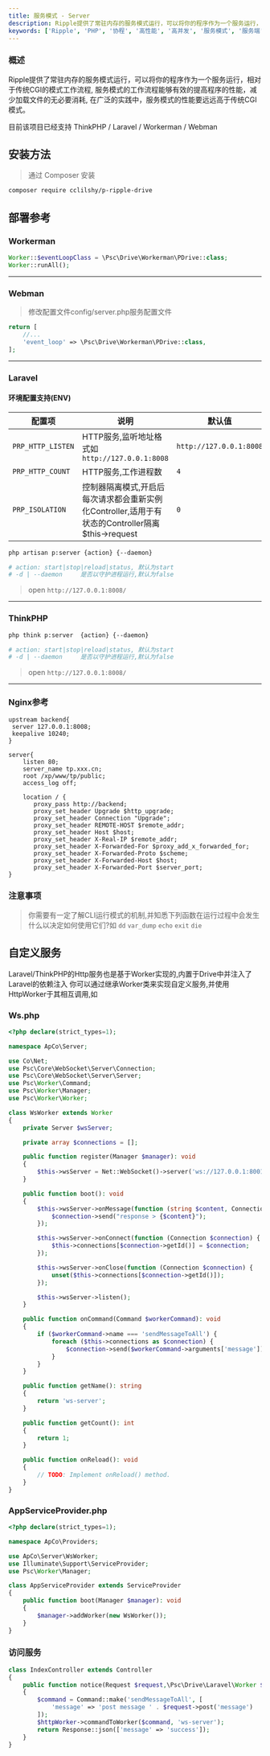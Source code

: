 ```yaml
---
title: 服务模式 - Server
description: Ripple提供了常驻内存的服务模式运行，可以将你的程序作为一个服务运行，相对于传统CGI的模式工作流程, 服务模式运行能够有效的提高程序的性能，减少加载文件的无必要消耗, 在广泛的实践中，服务模式的性能要远远高于传统CGI模式。
keywords: ['Ripple', 'PHP', '协程', '高性能', '高并发', '服务模式', '服务端', '服务运行']
---
```


### 概述

Ripple提供了常驻内存的服务模式运行，可以将你的程序作为一个服务运行，相对于传统CGI的模式工作流程,
服务模式的工作流程能够有效的提高程序的性能，减少加载文件的无必要消耗, 在广泛的实践中，服务模式的性能要远远高于传统CGI模式。

目前该项目已经支持 ThinkPHP / Laravel / Workerman / Webman

## 安装方法

> 通过 Composer 安装

```bash
composer require cclilshy/p-ripple-drive
```

## 部署参考

### Workerman

```php
Worker::$eventLoopClass = \Psc\Drive\Workerman\PDrive::class;
Worker::runAll();
```

---

### Webman

> 修改配置文件config/server.php服务配置文件

```php
return [
    //...
    'event_loop' => \Psc\Drive\Workerman\PDrive::class,
];
```

--- 

### Laravel

#### 环境配置支持(ENV)

| 配置项               | 说明                                                                 | 默认值                     |
|-------------------|--------------------------------------------------------------------|-------------------------|
| `PRP_HTTP_LISTEN` | HTTP服务,监听地址格式如`http://127.0.0.1:8008`                              | `http://127.0.0.1:8008` |
| `PRP_HTTP_COUNT`  | HTTP服务,工作进程数                                                       | `4`                     |
| `PRP_ISOLATION`   | 控制器隔离模式,开启后每次请求都会重新实例化Controller,适用于有状态的Controller隔离$this->request | `0`                     |

```bash
php artisan p:server {action} {--daemon}

# action: start|stop|reload|status, 默认为start
# -d | --daemon     是否以守护进程运行,默认为false
```

> open `http://127.0.0.1:8008/`
--- 

### ThinkPHP

```bash
php think p:server  {action} {--daemon}

# action: start|stop|reload|status, 默认为start
# -d | --daemon     是否以守护进程运行,默认为false
```

> open `http://127.0.0.1:8008/`
---

### Nginx参考

```nginx
upstream backend{
 server 127.0.0.1:8008;
 keepalive 10240;
}

server{
    listen 80;
    server_name tp.xxx.cn;
    root /xp/www/tp/public;
    access_log off;
    
    location / {
       proxy_pass http://backend;
       proxy_set_header Upgrade $http_upgrade;  
       proxy_set_header Connection "Upgrade";
       proxy_set_header REMOTE-HOST $remote_addr;
       proxy_set_header Host $host;
       proxy_set_header X-Real-IP $remote_addr;
       proxy_set_header X-Forwarded-For $proxy_add_x_forwarded_for;
       proxy_set_header X-Forwarded-Proto $scheme;
       proxy_set_header X-Forwarded-Host $host;
       proxy_set_header X-Forwarded-Port $server_port;
}
```

### 注意事项

> 你需要有一定了解CLI运行模式的机制,并知悉下列函数在运行过程中会发生什么以决定如何使用它们?如
> `dd` `var_dump` `echo` `exit` `die`

## 自定义服务

Laravel/ThinkPHP的Http服务也是基于Worker实现的,内置于Drive中并注入了Laravel的依赖注入
你可以通过继承Worker类来实现自定义服务,并使用HttpWorker于其相互调用,如

### Ws.php

```php
<?php declare(strict_types=1);

namespace ApCo\Server;

use Co\Net;
use Psc\Core\WebSocket\Server\Connection;
use Psc\Core\WebSocket\Server\Server;
use Psc\Worker\Command;
use Psc\Worker\Manager;
use Psc\Worker\Worker;

class WsWorker extends Worker
{
    private Server $wsServer;

    private array $connections = [];

    public function register(Manager $manager): void
    {
        $this->wsServer = Net::WebSocket()->server('ws://127.0.0.1:8001', []);
    }

    public function boot(): void
    {
        $this->wsServer->onMessage(function (string $content, Connection $connection) {
            $connection->send("response > {$content}");
        });

        $this->wsServer->onConnect(function (Connection $connection) {
            $this->connections[$connection->getId()] = $connection;
        });

        $this->wsServer->onClose(function (Connection $connection) {
            unset($this->connections[$connection->getId()]);
        });

        $this->wsServer->listen();
    }

    public function onCommand(Command $workerCommand): void
    {
        if ($workerCommand->name === 'sendMessageToAll') {
            foreach ($this->connections as $connection) {
                $connection->send($workerCommand->arguments['message']);
            }
        }
    }

    public function getName(): string
    {
        return 'ws-server';
    }

    public function getCount(): int
    {
        return 1;
    }

    public function onReload(): void
    {
        // TODO: Implement onReload() method.
    }
}
```

### AppServiceProvider.php

```php
<?php declare(strict_types=1);

namespace ApCo\Providers;

use ApCo\Server\WsWorker;
use Illuminate\Support\ServiceProvider;
use Psc\Worker\Manager;

class AppServiceProvider extends ServiceProvider
{
    public function boot(Manager $manager): void
    {
        $manager->addWorker(new WsWorker());
    }
}
```

### 访问服务

```php
class IndexController extends Controller
{
    public function notice(Request $request,\Psc\Drive\Laravel\Worker $httpWorker) : JsonResponse
    {
        $command = Command::make('sendMessageToAll', [
            'message' => 'post message ' . $request->post('message')
        ]);
        $httpWorker->commandToWorker($command, 'ws-server');
        return Response::json(['message' => 'success']);
    }
}
```

